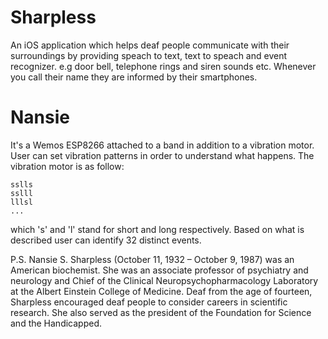 # Sharpless
An iOS application which helps deaf people communicate with their surroundings by providing speach to text, text to speach and event recognizer. e.g door bell, telephone rings and siren sounds etc. Whenever you call their name they are informed by their smartphones.
# Nansie
It's a Wemos ESP8266 attached to a band in addition to a vibration motor. User can set vibration patterns in order to understand what happens. 
The vibration motor is as follow:
```
sslls
sslll
lllsl
...
```
which 's' and 'l' stand for short and long respectively. Based on what is described user can identify 32 distinct events.

P.S. Nansie S. Sharpless (October 11, 1932 – October 9, 1987) was an American biochemist. She was an associate professor of psychiatry and neurology and Chief of the Clinical Neuropsychopharmacology Laboratory at the Albert Einstein College of Medicine. Deaf from the age of fourteen, Sharpless encouraged deaf people to consider careers in scientific research. She also served as the president of the Foundation for Science and the Handicapped.

